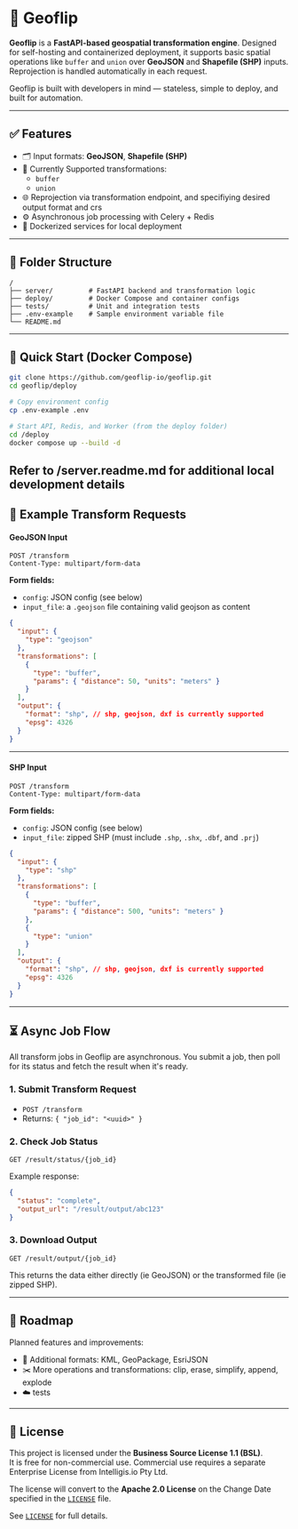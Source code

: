 # 🧭 Geoflip

**Geoflip** is a **FastAPI-based geospatial transformation engine**. Designed for self-hosting and containerized deployment, it supports basic spatial operations like `buffer` and `union` over **GeoJSON** and **Shapefile (SHP)** inputs. Reprojection is handled automatically in each request.

Geoflip is built with developers in mind — stateless, simple to deploy, and built for automation.

---

## ✅ Features

- 🗂 Input formats: **GeoJSON**, **Shapefile (SHP)**
- 🔧 Currently Supported transformations:
  - `buffer`
  - `union`
- 🌐 Reprojection via transformation endpoint, and specifiying desired output format and crs
- ⚙️ Asynchronous job processing with Celery + Redis
- 🐳 Dockerized services for local deployment

---

## 📁 Folder Structure

```
/
├── server/         # FastAPI backend and transformation logic
├── deploy/         # Docker Compose and container configs
├── tests/          # Unit and integration tests
├── .env-example    # Sample environment variable file
└── README.md
```

---

## 🚀 Quick Start (Docker Compose)

```bash
git clone https://github.com/geoflip-io/geoflip.git
cd geoflip/deploy

# Copy environment config
cp .env-example .env

# Start API, Redis, and Worker (from the deploy folder)
cd /deploy
docker compose up --build -d
```

Refer to /server.readme.md for additional local development details
---

## 🔁 Example Transform Requests

#### GeoJSON Input

```http
POST /transform
Content-Type: multipart/form-data
```

**Form fields:**
- `config`: JSON config (see below)
- `input_file`: a `.geojson` file containing valid geojson as content

```json
{
  "input": {
    "type": "geojson"
  },
  "transformations": [
    {
      "type": "buffer",
      "params": { "distance": 50, "units": "meters" }
    }
  ],
  "output": {
    "format": "shp", // shp, geojson, dxf is currently supported
    "epsg": 4326
  }
}
```

---

#### SHP Input

```http
POST /transform
Content-Type: multipart/form-data
```

**Form fields:**
- `config`: JSON config (see below)
- `input_file`: zipped SHP (must include `.shp`, `.shx`, `.dbf`, and `.prj`)

```json
{
  "input": {
    "type": "shp"
  },
  "transformations": [
    {
      "type": "buffer",
      "params": { "distance": 500, "units": "meters" }
    },
    {
      "type": "union"
    }
  ],
  "output": {
    "format": "shp", // shp, geojson, dxf is currently supported
    "epsg": 4326
  }
}
```

---

## ⏳ Async Job Flow

All transform jobs in Geoflip are asynchronous. You submit a job, then poll for its status and fetch the result when it's ready.

### 1. Submit Transform Request
- `POST /transform`
- Returns: `{ "job_id": "<uuid>" }`

### 2. Check Job Status
```http
GET /result/status/{job_id}
```
Example response:
```json
{
  "status": "complete",
  "output_url": "/result/output/abc123"
}
```

### 3. Download Output
```http
GET /result/output/{job_id}
```
This returns the data either directly (ie GeoJSON) or the transformed file (ie zipped SHP).

---

## 🔭 Roadmap

Planned features and improvements:

- 📁 Additional formats: KML, GeoPackage, EsriJSON
- ✂️ More operations and transformations: clip, erase, simplify, append, explode
- ☁️ tests

---

## 📄 License

This project is licensed under the **Business Source License 1.1 (BSL)**.  
It is free for non-commercial use. Commercial use requires a separate Enterprise License from Intelligis.io Pty Ltd.  

The license will convert to the **Apache 2.0 License** on the Change Date specified in the [`LICENSE`](./LICENSE) file.  

See [`LICENSE`](./LICENSE) for full details.
